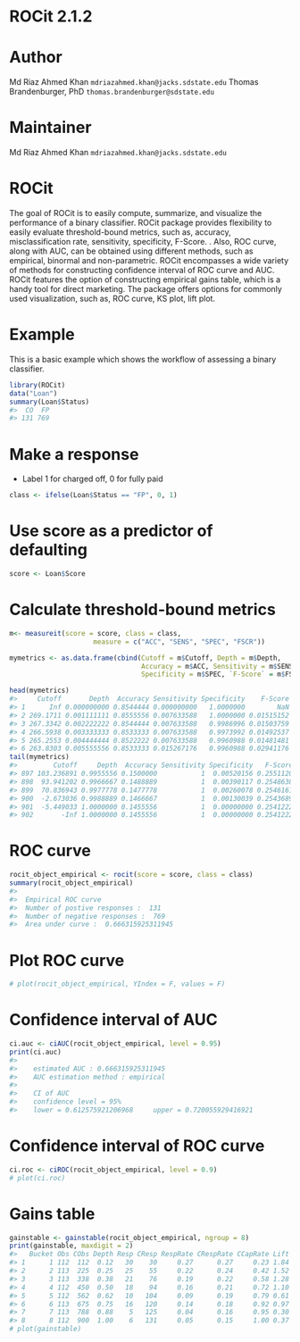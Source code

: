 
ROCit 2.1.2
=====

Author
=======

Md Riaz Ahmed Khan `mdriazahmed.khan@jacks.sdstate.edu`
Thomas Brandenburger, PhD `thomas.brandenburger@sdstate.edu`


Maintainer
===============
Md Riaz Ahmed Khan `mdriazahmed.khan@jacks.sdstate.edu`


ROCit
=====

The goal of ROCit is to easily compute, summarize, and visualize the performance of a binary classifier. ROCit package provides flexibility to easily evaluate threshold-bound metrics, such as, accuracy, misclassification rate, sensitivity, specificity, F-Score. . Also, ROC curve, along with AUC, can be obtained using different methods, such as empirical, binormal and non-parametric. ROCit encompasses a wide variety of methods for constructing confidence interval of ROC curve and AUC. ROCit features the option of constructing empirical gains table, which is a handy tool for direct marketing. The package offers options for commonly used visualization, such as, ROC curve, KS plot, lift plot.

Example
=======

This is a basic example which shows the workflow of assessing a binary classifier.

``` r
library(ROCit)
data("Loan")
summary(Loan$Status)
#>  CO  FP 
#> 131 769
```

Make a response
===============

-   Label 1 for charged off, 0 for fully paid

``` r
class <- ifelse(Loan$Status == "FP", 0, 1)
```

Use score as a predictor of defaulting
======================================

``` r
score <- Loan$Score
```

Calculate threshold-bound metrics
=================================

``` r
m<- measureit(score = score, class = class,
                     measure = c("ACC", "SENS", "SPEC", "FSCR"))

mymetrics <- as.data.frame(cbind(Cutoff = m$Cutoff, Depth = m$Depth,
                                 Accuracy = m$ACC, Sensitivity = m$SENS,
                                 Specificity = m$SPEC, `F-Score` = m$FSCR))

head(mymetrics)
#>     Cutoff       Depth  Accuracy Sensitivity Specificity    F-Score
#> 1      Inf 0.000000000 0.8544444 0.000000000   1.0000000        NaN
#> 2 269.1711 0.001111111 0.8555556 0.007633588   1.0000000 0.01515152
#> 3 267.3342 0.002222222 0.8544444 0.007633588   0.9986996 0.01503759
#> 4 266.5938 0.003333333 0.8533333 0.007633588   0.9973992 0.01492537
#> 5 265.2553 0.004444444 0.8522222 0.007633588   0.9960988 0.01481481
#> 6 263.8303 0.005555556 0.8533333 0.015267176   0.9960988 0.02941176
tail(mymetrics)
#>         Cutoff     Depth  Accuracy Sensitivity Specificity   F-Score
#> 897 103.236891 0.9955556 0.1500000           1  0.00520156 0.2551120
#> 898  93.941202 0.9966667 0.1488889           1  0.00390117 0.2548638
#> 899  70.836943 0.9977778 0.1477778           1  0.00260078 0.2546161
#> 900  -2.673036 0.9988889 0.1466667           1  0.00130039 0.2543689
#> 901  -5.449033 1.0000000 0.1455556           1  0.00000000 0.2541222
#> 902       -Inf 1.0000000 0.1455556           1  0.00000000 0.2541222
```

ROC curve
=========

``` r
rocit_object_empirical <- rocit(score = score, class = class)
summary(rocit_object_empirical)
#>                                       
#>  Empirical ROC curve                  
#>  Number of postive responses :  131   
#>  Number of negative responses :  769  
#>  Area under curve :  0.666315925311945
```

Plot ROC curve
==============

``` r
# plot(rocit_object_empirical, YIndex = F, values = F)
```

Confidence interval of AUC
==========================

``` r
ci.auc <- ciAUC(rocit_object_empirical, level = 0.95)
print(ci.auc)
#>                                                           
#>    estimated AUC : 0.666315925311945                      
#>    AUC estimation method : empirical                      
#>                                                           
#>    CI of AUC                                              
#>    confidence level = 95%                                 
#>    lower = 0.612575921206968     upper = 0.720055929416921
```

Confidence interval of ROC curve
================================

``` r
ci.roc <- ciROC(rocit_object_empirical, level = 0.9)
# plot(ci.roc)
```

Gains table
===========

``` r
gainstable <- gainstable(rocit_object_empirical, ngroup = 8)
print(gainstable, maxdigit = 2)
#>   Bucket Obs CObs Depth Resp CResp RespRate CRespRate CCapRate Lift CLift
#> 1      1 112  112  0.12   30    30     0.27      0.27     0.23 1.84  1.84
#> 2      2 113  225  0.25   25    55     0.22      0.24     0.42 1.52  1.68
#> 3      3 113  338  0.38   21    76     0.19      0.22     0.58 1.28  1.54
#> 4      4 112  450  0.50   18    94     0.16      0.21     0.72 1.10  1.44
#> 5      5 112  562  0.62   10   104     0.09      0.19     0.79 0.61  1.27
#> 6      6 113  675  0.75   16   120     0.14      0.18     0.92 0.97  1.22
#> 7      7 113  788  0.88    5   125     0.04      0.16     0.95 0.30  1.09
#> 8      8 112  900  1.00    6   131     0.05      0.15     1.00 0.37  1.00
# plot(gainstable)
```
